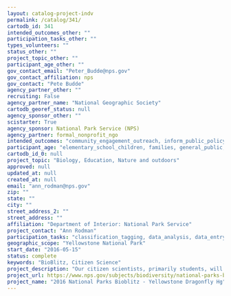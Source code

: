 ```yaml
---
layout: catalog-project-indv
permalink: /catalog/341/
cartodb_id: 341
intended_outcomes_other: ""
participation_tasks_other: ""
types_volunteers: ""
status_other: ""
project_topic_other: ""
participant_age_other: ""
gov_contact_email: "Peter_Budde@nps.gov"
gov_contact_affiliation: nps
gov_contact: "Pete Budde"
agency_partner_other: ""
recruiting: False
agency_partner_name: "National Geographic Society"
cartodb_georef_status: null
agency_sponsor_other: ""
scistarter: True
agency_sponsor: National Park Service (NPS)
agency_partner: formal_nonprofit_ngo
intended_outcomes: "community_engagement_outreach, inform_public_policy, io_education, operational_integration_use, research_advancement"
participant_age: "elementary_school_children, families, general_public, middle_school_children, targeted_group, teens"
cartodb_id_0: null
project_topic: "Biology, Education, Nature and outdoors"
approved: null
updated_at: null
created_at: null
email: "ann_rodman@nps.gov"
zip: ""
state: ""
city: ""
street_address_2: ""
street_address: ""
affiliation: "Department of Interior: National Park Service"
project_contact: "Ann Rodman"
participation_tasks: "classification_tagging, data_analysis, data_entry, finding_entities, identification, learning, observation, site_selection_description, specimen_sample_collection"
geographic_scope: "Yellowstone National Park"
start_date: "2016-05-15"
status: complete
keywords: "BioBlitz, Citizen Science"
project_description: "Our citizen scientists, primarily students, will sample dragonfly larva as part of the multi-park dragonfly mercury project."
project_url: https://www.nps.gov/subjects/biodiversity/national-parks-bioblitz.htm
project_name: "2016 National Parks Bioblitz - Yellowstone Dragonfly Hg"
---
```

